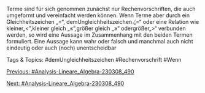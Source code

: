 Terme sind für sich genommen zunächst nur Rechenvorschriften, die auch umgeformt und vereinfacht
werden können. Wenn Terme aber durch ein Gleichheitszeichen „=“, demUngleichheitszeichen
„̸=“ oder eine Relation wie kleiner„<”,kleiner gleich „≤“,größer gleich „≥“ odergrößer„>“
verbunden werden, so wird eine Aussage im Zusammenhang mit den beiden Termen formuliert. Eine
Aussage kann wahr oder falsch und manchmal auch nicht eindeutig oder auch (noch) unentscheidbar

   Tags & Topics:
   #demUngleichheitszeichen
   #Rechenvorschrift
   #Wenn

[Previous: #Analysis-Lineare_Algebra-230308_490](Analysis-Lineare_Algebra-230308_490.md)

[Next: #Analysis-Lineare_Algebra-230308_490](Analysis-Lineare_Algebra-230308_490.md)